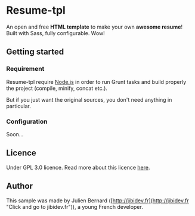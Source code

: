 # Resume-tpl #

An open and free **HTML template** to make your own **awesome resume**! Built with Sass, fully configurable. Wow!

## Getting started ##

### Requirement ###

Resume-tpl require [Node.js](http://nodejs.org/ "Click and go to nodejs.org") in order to run Grunt tasks and build properly the project (compile, minify, concat etc.).

But if you just want the original sources, you don't need anything in particular.

### Configuration ###

Soon...

## Licence ##
Under GPL 3.0 licence. Read more about this licence [here](http://www.gnu.org/licenses/gpl-3.0.html "Click to read more about the GPL licence").

## Author ##
This sample was made by Julien Bernard ([http://jibidev.fr](http://jibidev.fr "Click and go to jibidev.fr")), a young French developer.